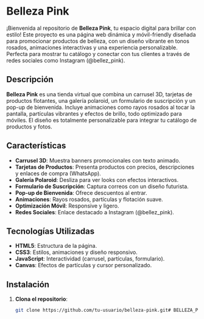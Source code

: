 # Belleza Pink

¡Bienvenida al repositorio de **Belleza Pink**, tu espacio digital para brillar con estilo! Este proyecto es una página web dinámica y móvil-friendly diseñada para promocionar productos de belleza, con un diseño vibrante en tonos rosados, animaciones interactivas y una experiencia personalizable. Perfecta para mostrar tu catálogo y conectar con tus clientes a través de redes sociales como Instagram (@bellez_pink).

## Descripción

**Belleza Pink** es una tienda virtual que combina un carrusel 3D, tarjetas de productos flotantes, una galería polaroid, un formulario de suscripción y un pop-up de bienvenida. Incluye animaciones como rayos rosados al tocar la pantalla, partículas vibrantes y efectos de brillo, todo optimizado para móviles. El diseño es totalmente personalizable para integrar tu catálogo de productos y fotos.

## Características

- **Carrusel 3D**: Muestra banners promocionales con texto animado.
- **Tarjetas de Productos**: Presenta productos con precios, descripciones y enlaces de compra (WhatsApp).
- **Galería Polaroid**: Desliza para ver looks con efectos interactivos.
- **Formulario de Suscripción**: Captura correos con un diseño futurista.
- **Pop-up de Bienvenida**: Ofrece descuentos al entrar.
- **Animaciones**: Rayos rosados, partículas y flotación suave.
- **Optimización Móvil**: Responsive y ligero.
- **Redes Sociales**: Enlace destacado a Instagram (@bellez_pink).

## Tecnologías Utilizadas

- **HTML5**: Estructura de la página.
- **CSS3**: Estilos, animaciones y diseño responsivo.
- **JavaScript**: Interactividad (carrusel, partículas, formulario).
- **Canvas**: Efectos de partículas y cursor personalizado.

## Instalación

1. **Clona el repositorio**:
   ```bash
   git clone https://github.com/tu-usuario/belleza-pink.git# BELLEZA_PINK
